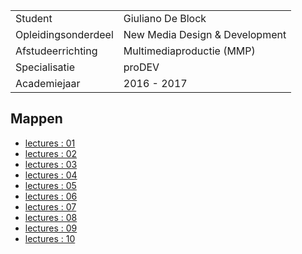 
|                      |                               |
|:---------------------|:------------------------------|
| Student              | Giuliano De Block             |
| Opleidingsonderdeel  | New Media Design & Development|
| Afstudeerrichting    | Multimediaproductie (MMP)     |  
| Specialisatie        | proDEV                        |
| Academiejaar         | 2016 - 2017                   |

Mappen
------

- [lectures : 01](/lectures/01/)
- [lectures : 02](/lectures/02/)
- [lectures : 03](/lectures/03/)
- [lectures : 04](/lectures/04/)
- [lectures : 05](/lectures/05/)
- [lectures : 06](/lectures/06/)
- [lectures : 07](/lectures/07/)
- [lectures : 08](/lectures/08/)
- [lectures : 09](/lectures/09/)
- [lectures : 10](/lectures/10/)
